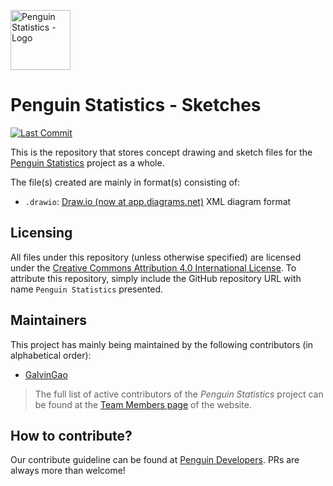<img src="https://penguin.upyun.galvincdn.com/logos/penguin_stats_logo.png"
     alt="Penguin Statistics - Logo"
     width="96px" />

# Penguin Statistics - Sketches
[![Last Commit](https://img.shields.io/github/last-commit/penguin-statistics/sketches)](https://github.com/penguin-statistics/sketches/commits/main)

This is the repository that stores concept drawing and sketch files for the [Penguin Statistics](https://penguin-stats.io/?utm_source=github) project as a whole.

The file(s) created are mainly in format(s) consisting of:
- `.drawio`: [Draw.io (now at app.diagrams.net)](https://app.diagrams.net/) XML diagram format

## Licensing
All files under this repository (unless otherwise specified) are licensed under the [Creative Commons Attribution 4.0 International License](http://creativecommons.org/licenses/by/4.0/). To attribute this repository, simply include the GitHub repository URL with name `Penguin Statistics` presented.

## Maintainers
This project has mainly being maintained by the following contributors (in alphabetical order):
- [GalvinGao](https://github.com/GalvinGao)

> The full list of active contributors of the *Penguin Statistics* project can be found at the [Team Members page](https://penguin-stats.io/about/members) of the website.

## How to contribute?
Our contribute guideline can be found at [Penguin Developers](https://developer.penguin-stats.io). PRs are always more than welcome!